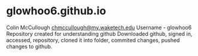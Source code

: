 # glowhoo6.github.io
Colin McCullough chmccullough@my.waketech.edu
Username - glowhoo6
Repository created for understanding github
Downloaded github, signed in, accessed, repository, cloned it into folder, commited changes, pushed changes to github.